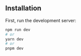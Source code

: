 ## Installation

First, run the development server:

```bash
npm run dev
# or
yarn dev
# or
pnpm dev
```